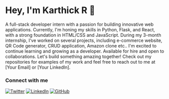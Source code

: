 # Hey, I'm Karthick R 👋
A full-stack developer intern with a passion for building innovative web applications. Currently, I'm honing my skills in Python, Flask, and React, with a strong foundation in HTML/CSS and JavaScript. During my 3-month internship, I've worked on several projects, including e-commerce website, QR Code generator, CRUD application, Amazon clone etc.. I'm excited to continue learning and growing as a developer. Available for hire and open to collaborations. Let's build something amazing together! Check out my repositories for examples of my work and feel free to reach out to me at [Your Email] or [Your LinkedIn].

### Connect with me

[![Twitter](https://img.shields.io/badge/Twitter-1DA1F2?style=for-the-badge&logo=twitter&logoColor=white)](https://twitter.com/your_twitter_handle)
[![LinkedIn](https://img.shields.io/badge/LinkedIn-0077B5?style=for-the-badge&logo=linkedin&logoColor=white)](www.linkedin.com/in/karthick-r-bba7a931b)
[![GitHub](https://img.shields.io/badge/GitHub-181717?style=for-the-badge&logo=github&logoColor=white)](https://github.com/your_github_username)
